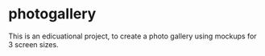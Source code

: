 # photogallery
This is an edicuational project, to create a photo gallery using mockups for 3 screen sizes.
